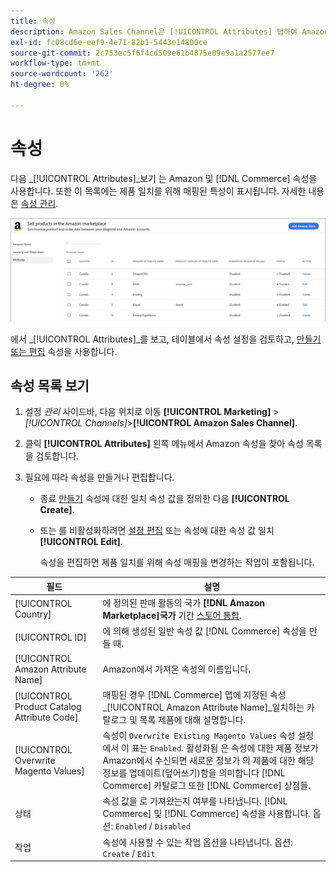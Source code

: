 ```yaml
---
title: 속성
description: Amazon Sales Channel은 [!UICONTROL Attributes] 탭하여 Amazon 및 Commerce 속성 목록과 제품 매칭을 위해 매핑되는 방법을 모니터링합니다.
exl-id: fc08cd6e-eef9-4e71-82b1-5443e14800ce
source-git-commit: 2c753ec5f6f4cd509e61b4875e09e9a1a2577ee7
workflow-type: tm+mt
source-wordcount: '262'
ht-degree: 0%

---
```


# 속성

다음 _[!UICONTROL Attributes]_보기 는 Amazon 및 [!DNL Commerce] 속성을 사용합니다. 또한 이 목록에는 제품 일치를 위해 매핑된 특성이 표시됩니다. 자세한 내용은 [속성 관리](./managing-attributes.md).

![속성 보기](assets/amazon-attributes-view.png)

에서 _[!UICONTROL Attributes]_를 보고, 테이블에서 속성 설정을 검토하고, [만들기 또는 편집](./creating-attributes.md) 속성을 사용합니다.

## 속성 목록 보기

1. 설정 _관리_ 사이드바, 다음 위치로 이동 **[!UICONTROL Marketing]** > _[!UICONTROL Channels]_>**[!UICONTROL Amazon Sales Channel]**.

1. 클릭 **[!UICONTROL Attributes]** 왼쪽 메뉴에서 Amazon 속성을 찾아 속성 목록을 검토합니다.

1. 필요에 따라 속성을 만들거나 편집합니다.

   - 종료 [만들기](./creating-attributes.md#create-an-attribute) 속성에 대한 일치 속성 값을 정의한 다음 **[!UICONTROL Create]**.

   - 또는 를 비활성화하려면 [설정 편집](./creating-attributes.md#edit-an-attribute) 또는 속성에 대한 속성 값 일치 **[!UICONTROL Edit]**.

      속성을 편집하면 제품 일치를 위해 속성 매핑을 변경하는 작업이 포함됩니다.

| 필드 | 설명 |
|--- |--- |
| [!UICONTROL Country] | 에 정의된 판매 활동의 국가  **[!DNL Amazon Marketplace]국가** 기간 [스토어 통합](./store-integration.md). |
| [!UICONTROL ID] | 에 의해 생성된 일반 속성 값 [!DNL Commerce] 속성을 만들 때. |
| [!UICONTROL Amazon Attribute Name] | Amazon에서 가져온 속성의 이름입니다. |
| [!UICONTROL Product Catalog Attribute Code] | 매핑된 경우 [!DNL Commerce] 맵에 지정된 속성 _[!UICONTROL Amazon Attribute Name]_일치하는 카탈로그 및 목록 제품에 대해 설명합니다. |
| [!UICONTROL Overwrite Magento Values] | 속성이 `Overwrite Existing Magento Values` 속성 설정에서 이 표는 `Enabled`. 활성화됨 은 속성에 대한 제품 정보가 Amazon에서 수신되면 새로운 정보가 의 제품에 대한 해당 정보를 업데이트(덮어쓰기)함을 의미합니다 [!DNL Commerce] 카탈로그 또한 [!DNL Commerce] 상점들. |
| 상태 | 속성 값을 로 가져왔는지 여부를 나타냅니다. [!DNL Commerce] 및 [!DNL Commerce] 속성을 사용합니다. 옵션: `Enabled` / `Disabled` |
| 작업 | 속성에 사용할 수 있는 작업 옵션을 나타냅니다. 옵션: `Create` / `Edit` |
